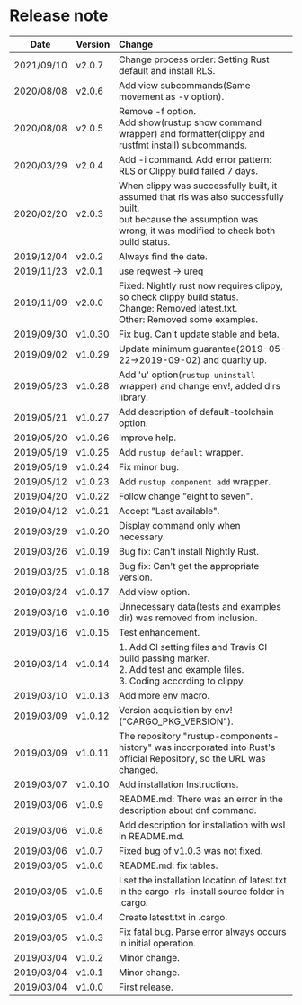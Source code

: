 # Release note

| Date       | Version | Change                                                                                                                                                                    |
| ---------- | ------- | :------------------------------------------------------------------------------------------------------------------------------------------------------------------------ |
| 2021/09/10 | v2.0.7  | Change process order: Setting Rust default and install RLS.                                                                                                               |
| 2020/08/08 | v2.0.6  | Add view subcommands(Same movement as -v option).                                                                                                                         |
| 2020/08/08 | v2.0.5  | Remove -f option.<br>Add show(rustup show command wrapper) and formatter(clippy and rustfmt install) subcommands.                                                         |
| 2020/03/29 | v2.0.4  | Add -i command. Add error pattern: RLS or Clippy build failed 7 days.                                                                                                     |
| 2020/02/20 | v2.0.3  | When clippy was successfully built, it assumed that rls was also successfully built.<br>but because the assumption was wrong, it was modified to check both build status. |
| 2019/12/04 | v2.0.2  | Always find the date.                                                                                                                                                     |
| 2019/11/23 | v2.0.1  | use reqwest -> ureq                                                                                                                                                       |
| 2019/11/09 | v2.0.0  | Fixed: Nightly rust now requires clippy, so check clippy build status.<br>Change: Removed latest.txt.<br>Other: Removed some examples.                                    |
| 2019/09/30 | v1.0.30 | Fix bug. Can't update stable and beta.                                                                                                                                    |
| 2019/09/02 | v1.0.29 | Update minimum guarantee(2019-05-22->2019-09-02) and quarity up.                                                                                                          |
| 2019/05/23 | v1.0.28 | Add 'u' option(`rustup uninstall` wrapper) and change env!, added dirs library.                                                                                           |
| 2019/05/21 | v1.0.27 | Add description of default-toolchain option.                                                                                                                              |
| 2019/05/20 | v1.0.26 | Improve help.                                                                                                                                                             |
| 2019/05/19 | v1.0.25 | Add `rustup default` wrapper.                                                                                                                                             |
| 2019/05/19 | v1.0.24 | Fix minor bug.                                                                                                                                                            |
| 2019/05/12 | v1.0.23 | Add `rustup component add` wrapper.                                                                                                                                       |
| 2019/04/20 | v1.0.22 | Follow change "eight to seven".                                                                                                                                           |
| 2019/04/12 | v1.0.21 | Accept "Last available".                                                                                                                                                  |
| 2019/03/29 | v1.0.20 | Display command only when necessary.                                                                                                                                      |
| 2019/03/26 | v1.0.19 | Bug fix: Can't install Nightly Rust.                                                                                                                                      |
| 2019/03/25 | v1.0.18 | Bug fix: Can't get the appropriate version.                                                                                                                               |
| 2019/03/24 | v1.0.17 | Add view option.                                                                                                                                                          |
| 2019/03/16 | v1.0.16 | Unnecessary data(tests and examples dir) was removed from inclusion.                                                                                                      |
| 2019/03/16 | v1.0.15 | Test enhancement.                                                                                                                                                         |
| 2019/03/14 | v1.0.14 | 1. Add CI setting files and Travis CI build passing marker.<br>2. Add test and example files.<br>3. Coding according to clippy.                                           |
| 2019/03/10 | v1.0.13 | Add more env macro.                                                                                                                                                       |
| 2019/03/09 | v1.0.12 | Version acquisition by env!("CARGO_PKG_VERSION").                                                                                                                         |
| 2019/03/09 | v1.0.11 | The repository "rustup-components-history" was incorporated into Rust's official Repository, so the URL was changed.                                                      |
| 2019/03/07 | v1.0.10 | Add installation Instructions.                                                                                                                                            |
| 2019/03/06 | v1.0.9  | README.md: There was an error in the description about dnf command.                                                                                                       |
| 2019/03/06 | v1.0.8  | Add description for installation with wsl in README.md.                                                                                                                   |
| 2019/03/06 | v1.0.7  | Fixed bug of v1.0.3 was not fixed.                                                                                                                                        |
| 2019/03/05 | v1.0.6  | README.md: fix tables.                                                                                                                                                    |
| 2019/03/05 | v1.0.5  | I set the installation location of latest.txt in the cargo-rls-install source folder in .cargo.                                                                           |
| 2019/03/05 | v1.0.4  | Create latest.txt in .cargo.                                                                                                                                              |
| 2019/03/05 | v1.0.3  | Fix fatal bug. Parse error always occurs in initial operation.                                                                                                            |
| 2019/03/04 | v1.0.2  | Minor change.                                                                                                                                                             |
| 2019/03/04 | v1.0.1  | Minor change.                                                                                                                                                             |
| 2019/03/04 | v1.0.0  | First release.                                                                                                                                                            |
